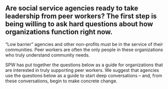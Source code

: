 ## Are social service agencies ready to take leadership from peer workers? The first step is being willing to ask hard questions about how organizations function right now.

“Low barrier” agencies and other non-profits must be in the service of their communities. Peer workers are often the only people in these organizations who truly understand community needs. 

SPW has put together the questions below as a guide for organizations that are interested in truly supporting peer workers. We suggest that agencies use the questions below as a guide to start deep conversations – and, from these conversations, begin to make concrete change.